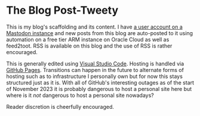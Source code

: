 # The Blog Post-Tweety

This is my blog's scaffolding and its content.  I have [a user account on a Mastodon instance](https://ubuntu.social/@alpacaherder) and new posts from this blog are auto-posted to it using automation on a free tier ARM instance on Oracle Cloud as well as feed2toot.  RSS is available on this blog and the use of RSS is rather encouraged.  

This is generally edited using [Visual Studio Code](https://en.wikipedia.org/w/index.php?title=Visual_Studio_Code&oldid=1128781165).  Hosting is handled via [GitHub Pages](https://simple.wikipedia.org/w/index.php?title=GitHub&oldid=8334105#GitHub_Pages).  Transitions can happen in the future to alternate forms of hosting such as to infrastructure I personally own but for now this stays structured just as it is.  With all of GitHub's interesting outages as of the start of November 2023 it is probably dangerous to host a personal site here but where is it *not* dangerous to host a personal site nowadays?

Reader discretion is cheerfully encouraged.
